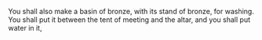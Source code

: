 You shall also make a basin of bronze, with its stand of bronze, for washing. You shall put it between the tent of meeting and the altar, and you shall put water in it,
